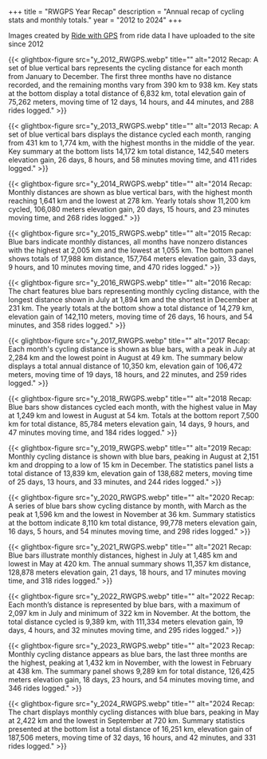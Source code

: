 +++
title = "RWGPS Year Recap"
description = "Annual recap of cycling stats and monthly totals."
year = "2012 to 2024"
+++

Images created by [Ride with GPS](https://ridewithgps.com) from ride data I have uploaded to the site since 2012

<div class="gallery-grid">

  {{< glightbox-figure src="y_2012_RWGPS.webp" title="" alt="2012 Recap: A set of blue vertical bars represents the cycling distance for each month from January to December. The first three months have no distance recorded, and the remaining months vary from 390 km to 938 km. Key stats at the bottom display a total distance of 6,832 km, total elevation gain of 75,262 meters, moving time of 12 days, 14 hours, and 44 minutes, and 288 rides logged." >}}

  {{< glightbox-figure src="y_2013_RWGPS.webp" title="" alt="2013 Recap: A set of blue vertical bars displays the distance cycled each month, ranging from 431 km to 1,774 km, with the highest months in the middle of the year. Key summary at the bottom lists 14,172 km total distance, 142,540 meters elevation gain, 26 days, 8 hours, and 58 minutes moving time, and 411 rides logged." >}}

  {{< glightbox-figure src="y_2014_RWGPS.webp" title="" alt="2014 Recap: Monthly distances are shown as blue vertical bars, with the highest month reaching 1,641 km and the lowest at 278 km. Yearly totals show 11,200 km cycled, 106,080 meters elevation gain, 20 days, 15 hours, and 23 minutes moving time, and 268 rides logged." >}}

  {{< glightbox-figure src="y_2015_RWGPS.webp" title="" alt="2015 Recap: Blue bars indicate monthly distances, all months have nonzero distances with the highest at 2,005 km and the lowest at 1,055 km. The bottom panel shows totals of 17,988 km distance, 157,764 meters elevation gain, 33 days, 9 hours, and 10 minutes moving time, and 470 rides logged." >}}

  {{< glightbox-figure src="y_2016_RWGPS.webp" title="" alt="2016 Recap: The chart features blue bars representing monthly cycling distance, with the longest distance shown in July at 1,894 km and the shortest in December at 231 km. The yearly totals at the bottom show a total distance of 14,279 km, elevation gain of 142,110 meters, moving time of 26 days, 16 hours, and 54 minutes, and 358 rides logged." >}}

  {{< glightbox-figure src="y_2017_RWGPS.webp" title="" alt="2017 Recap: Each month's cycling distance is shown as blue bars, with a peak in July at 2,284 km and the lowest point in August at 49 km. The summary below displays a total annual distance of 10,350 km, elevation gain of 106,472 meters, moving time of 19 days, 18 hours, and 22 minutes, and 259 rides logged." >}}

  {{< glightbox-figure src="y_2018_RWGPS.webp" title="" alt="2018 Recap: Blue bars show distances cycled each month, with the highest value in May at 1,249 km and lowest in August at 54 km. Totals at the bottom report 7,500 km for total distance, 85,784 meters elevation gain, 14 days, 9 hours, and 47 minutes moving time, and 184 rides logged." >}}

  {{< glightbox-figure src="y_2019_RWGPS.webp" title="" alt="2019 Recap: Monthly cycling distance is shown with blue bars, peaking in August at 2,151 km and dropping to a low of 15 km in December. The statistics panel lists a total distance of 13,839 km, elevation gain of 138,682 meters, moving time of 25 days, 13 hours, and 33 minutes, and 244 rides logged." >}}

  {{< glightbox-figure src="y_2020_RWGPS.webp" title="" alt="2020 Recap: A series of blue bars show cycling distance by month, with March as the peak at 1,596 km and the lowest in November at 36 km. Summary statistics at the bottom indicate 8,110 km total distance, 99,778 meters elevation gain, 16 days, 5 hours, and 54 minutes moving time, and 298 rides logged." >}}

  {{< glightbox-figure src="y_2021_RWGPS.webp" title="" alt="2021 Recap: Blue bars illustrate monthly distances, highest in July at 1,485 km and lowest in May at 420 km. The annual summary shows 11,357 km distance, 128,878 meters elevation gain, 21 days, 18 hours, and 17 minutes moving time, and 318 rides logged." >}}

  {{< glightbox-figure src="y_2022_RWGPS.webp" title="" alt="2022 Recap: Each month’s distance is represented by blue bars, with a maximum of 2,097 km in July and minimum of 322 km in November. At the bottom, the total distance cycled is 9,389 km, with 111,334 meters elevation gain, 19 days, 4 hours, and 32 minutes moving time, and 295 rides logged." >}}

  {{< glightbox-figure src="y_2023_RWGPS.webp" title="" alt="2023 Recap: Monthly cycling distance appears as blue bars, the last three months are the highest, peaking at 1,432 km in November, with the lowest in February at 438 km. The summary panel shows 9,289 km for total distance, 126,425 meters elevation gain, 18 days, 23 hours, and 54 minutes moving time, and 346 rides logged." >}}

  {{< glightbox-figure src="y_2024_RWGPS.webp" title="" alt="2024 Recap: The chart displays monthly cycling distances with blue bars, peaking in May at 2,422 km and the lowest in September at 720 km. Summary statistics presented at the bottom list a total distance of 16,251 km, elevation gain of 187,506 meters, moving time of 32 days, 16 hours, and 42 minutes, and 331 rides logged." >}}

</div>
